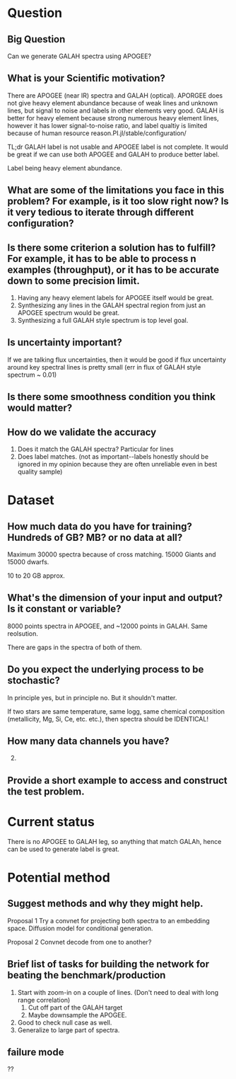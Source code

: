 # Question

## Big Question

Can we generate GALAH spectra using APOGEE?

## What is your Scientific motivation?

There are APOGEE (near IR) spectra and GALAH (optical). APORGEE does not give heavy element abundance because of weak lines and unknown lines, but signal to noise and labels in other elements very good.
GALAH is better for heavy element because strong numerous heavy element lines, however it has lower signal-to-noise ratio, and label qualtiy is limited because of human resource reason.PI.jl/stable/configuration/

TL;dr GALAH label is not usable and APOGEE label is not complete. It would be great if we can use both APOGEE and GALAH to produce better label.

Label being heavy element abundance.


## What are some of the limitations you face in this problem? For example, is it too slow right now? Is it very tedious to iterate through different configuration?

## Is there some criterion a solution has to fulfill? For example, it has to be able to process n examples (throughput), or it has to be accurate down to some precision limit.

1. Having any heavy element labels for APOGEE itself would be great.
2. Synthesizing any lines in the GALAH spectral region from just an APOGEE spectrum would be great.
3. Synthesizing a full GALAH style spectrum is top level goal.

## Is uncertainty important?

If we are talking flux uncertainties, then it would be good if flux uncertainty around key spectral lines is pretty small (err in flux of GALAH style spectrum ~ 0.01)

## Is there some smoothness condition you think would matter?

## How do we validate the accuracy

1. Does it match the GALAH spectra? Particular for lines
2. Does label matches. (not as important--labels honestly should be ignored in my opinion because they are often unreliable even in best quality sample)

# Dataset

## How much data do you have for training? Hundreds of GB? MB? or no data at all?

Maximum 30000 spectra because of cross matching.
15000 Giants and 15000 dwarfs.

10 to 20 GB approx.

## What's the dimension of your input and output? Is it constant or variable?

8000 points spectra in APOGEE, and ~12000 points in GALAH. Same reolsution.

There are gaps in the spectra of both of them.

## Do you expect the underlying process to be stochastic?

In principle yes, but in principle no. But it shouldn't matter.

If two stars are same temperature, same logg, same chemical composition (metallicity, Mg, Si, Ce, etc. etc.), then spectra should be IDENTICAL!

## How many data channels you have?

2.

## Provide a short example to access and construct the test problem.


# Current status

There is no APOGEE to GALAH leg, so anything that match GALAh, hence can be used to generate label is great.

# Potential method

## Suggest methods and why they might help.

Proposal 1
Try a convnet for projecting both spectra to an embedding space.
Diffusion model for conditional generation.

Proposal 2
Convnet decode from one to another?

## Brief list of tasks for building the network for beating the benchmark/production

1. Start with zoom-in on a couple of lines. (Don't need to deal with long range correlation)
   1. Cut off part of the GALAH target
   2. Maybe downsample the APOGEE.
2. Good to check null case as well.
3. Generalize to large part of spectra.

## failure mode

??
